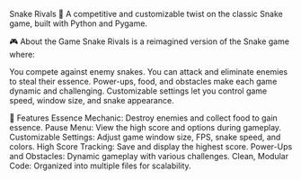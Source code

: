 Snake Rivals 🐍
A competitive and customizable twist on the classic Snake game, built with Python and Pygame.

🎮 About the Game
Snake Rivals is a reimagined version of the Snake game where:

You compete against enemy snakes.
You can attack and eliminate enemies to steal their essence.
Power-ups, food, and obstacles make each game dynamic and challenging.
Customizable settings let you control game speed, window size, and snake appearance.

🚀 Features
Essence Mechanic: Destroy enemies and collect food to gain essence.
Pause Menu: View the high score and options during gameplay.
Customizable Settings: Adjust game window size, FPS, snake speed, and colors.
High Score Tracking: Save and display the highest score.
Power-Ups and Obstacles: Dynamic gameplay with various challenges.
Clean, Modular Code: Organized into multiple files for scalability.

